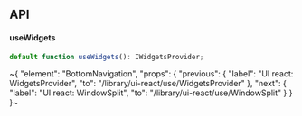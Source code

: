 

## API

#### useWidgets

```ts
default function useWidgets(): IWidgetsProvider;
```


~{
  "element": "BottomNavigation",
  "props": {
    "previous": {
      "label": "UI react: WidgetsProvider",
      "to": "/library/ui-react/use/WidgetsProvider"
    },
    "next": {
      "label": "UI react: WindowSplit",
      "to": "/library/ui-react/use/WindowSplit"
    }
  }
}~
